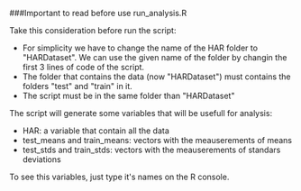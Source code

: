 ###Important to read before use run_analysis.R

Take this consideration before run the script:

- For simplicity we have to change the name of the HAR folder to "HARDataset".
We can use the given name of the folder by changin the first 3 lines of code of the script.
- The folder that contains the data (now "HARDataset") must contains the folders "test" and "train" in it.
- The script must be in the same folder than "HARDataset"


The script will generate some variables that will be usefull for analysis:

- HAR: a variable that contain all the data
- test_means and train_means: vectors with the meauserements of means
- test_stds and train_stds: vectors with the meauserements of standars deviations

To see this variables, just type it's names on the R console.